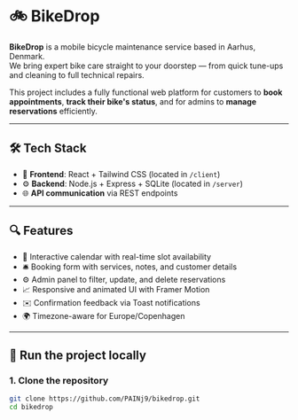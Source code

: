 # 🚲 BikeDrop

**BikeDrop** is a mobile bicycle maintenance service based in Aarhus, Denmark.  
We bring expert bike care straight to your doorstep — from quick tune-ups and cleaning to full technical repairs.

This project includes a fully functional web platform for customers to **book appointments**, **track their bike's status**, and for admins to **manage reservations** efficiently.

---

## 🛠 Tech Stack

- 🎨 **Frontend**: React + Tailwind CSS (located in `/client`)
- ⚙️ **Backend**: Node.js + Express + SQLite (located in `/server`)
- 🌐 **API communication** via REST endpoints

---

## 🔍 Features

- 📅 Interactive calendar with real-time slot availability  
- 🛎️ Booking form with services, notes, and customer details  
- ⚙️ Admin panel to filter, update, and delete reservations  
- 📈 Responsive and animated UI with Framer Motion  
- ✉️ Confirmation feedback via Toast notifications  
- 🌍 Timezone-aware for Europe/Copenhagen

---

## 🚀 Run the project locally

### 1. Clone the repository
```bash
git clone https://github.com/PAINj9/bikedrop.git
cd bikedrop
